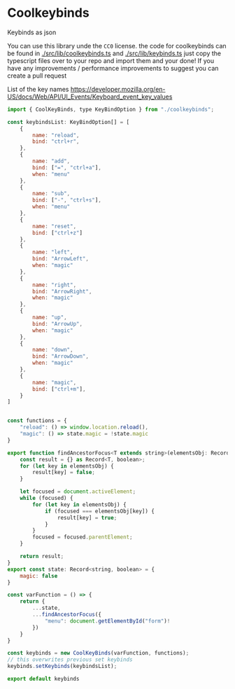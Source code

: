 # Coolkeybinds

Keybinds as json

You can use this library unde the `CC0` license. the code for coolkeybinds can be found in [./src/lib/coolkeybinds.ts](./src/lib/coolkeybinds.ts) and [./src/lib/keybinds.ts](./src/lib/keybinds.ts) just copy the typescript files over to your repo and import them and your done!
If you have any improvements / performance improvements to suggest you can create a pull request

List of the key names <https://developer.mozilla.org/en-US/docs/Web/API/UI_Events/Keyboard_event_key_values>

```js
import { CoolKeyBinds, type KeyBindOption } from "./coolkeybinds";

const keybindsList: KeyBindOption[] = [
    {
        name: "reload",
        bind: "ctrl+r",
    },
    {
        name: "add",
        bind: ["=", "ctrl+a"],
        when: "menu"
    },
    {
        name: "sub",
        bind: ["-", "ctrl+s"],
        when: "menu"
    },
    {
        name: "reset",
        bind: ["ctrl+z"]
    },
    {
        name: "left",
        bind: "ArrowLeft",
        when: "magic"
    },
    {
        name: "right",
        bind: "ArrowRight",
        when: "magic"
    },
    {
        name: "up",
        bind: "ArrowUp",
        when: "magic"
    },
    {
        name: "down",
        bind: "ArrowDown",
        when: "magic"
    },
    {
        name: "magic",
        bind: ["ctrl+m"],
    }
]


const functions = {
    "reload": () => window.location.reload(),
    "magic": () => state.magic = !state.magic
}

export function findAncestorFocus<T extends string>(elementsObj: Record<T, HTMLElement>) {
    const result = {} as Record<T, boolean>;
    for (let key in elementsObj) {
        result[key] = false;
    }

    let focused = document.activeElement;
    while (focused) {
        for (let key in elementsObj) {
            if (focused === elementsObj[key]) {
                result[key] = true;
            }
        }
        focused = focused.parentElement;
    }

    return result;
}
export const state: Record<string, boolean> = {
    magic: false
}

const varFunction = () => {
    return {
        ...state,
        ...findAncestorFocus({
            "menu": document.getElementById("form")!
        })
    }
}

const keybinds = new CoolKeyBinds(varFunction, functions);
// this overwrites previous set keybinds
keybinds.setKeybinds(keybindsList);

export default keybinds
```
